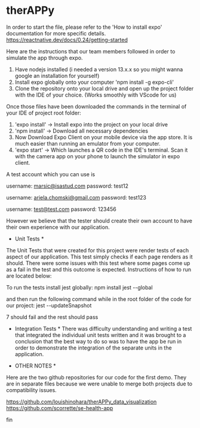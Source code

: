 # therAPPy

In order to start the file, please refer to the 'How to install expo' documentation for more specific details.
https://reactnative.dev/docs/0.24/getting-started

Here are the instructions that our team members followed in order to simulate the app through expo.

1. Have nodejs installed (i needed a version 13.x.x so you might wanna google an installation for yourself)
2. Install expo globally onto your computer 'npm install -g expo-cli'
3. Clone the repository onto your local drive and open up the project folder with the IDE of your choice. (Works smoothly with VScode for us)


Once those files have been downloaded the commands in the terminal of your IDE of project root folder:
1. 'expo install' -> Install expo into the project on your local drive
2. 'npm install' -> Download all necessary dependencies
3. Now Download Expo Client on your mobile device via the app store. It is much easier than running an emulator from your computer. 
4. 'expo start' -> Which launches a QR code in the IDE's terminal. Scan it with the camera app on your phone to launch the simulator in expo client. 

A test account which you can use is

username: marsic@isastud.com
password: test12

username:  ariela.chomski@gmail.com
password: test123

username: test@test.com 
password: 123456



However we believe that the tester should create their own account to have their own experience with our application. 



* Unit Tests *

The Unit Tests that were created for this project were render tests of each aspect of our application. This test simply checks if each page renders as it should. There were some issues with this test where some pages come up as a fail in the test and this outcome is expected. Instructions of how to run are located below:

To run the tests install jest globally:
npm install jest --global

and then run the following command while in the root folder of the code for our project:
jest --updateSnapshot

7 should fail and the rest should pass



* Integration Tests * 
There was difficulty understanding and writing a test that integrated the individual unit tests written and it was brought to a conclusion that the best way to do so was to have the app be run in order to demonstrate the integration of the separate units in the application. 

* OTHER NOTES *

Here are the two github repositories for our code for the first demo. They are in separate files because we were unable to merge both projects due to compatibility issues.


https://github.com/louishinohara/therAPPy_data_visualization
https://github.com/scorrette/se-health-app

fin

